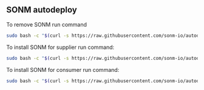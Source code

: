 ## SONM autodeploy
To remove SONM run command
 ```bash
sudo bash -c "$(curl -s https://raw.githubusercontent.com/sonm-io/autodeploy/master/sonm-uninstall.sh)"
```

To install SONM for supplier run command:
 ```bash
sudo bash -c "$(curl -s https://raw.githubusercontent.com/sonm-io/autodeploy/master/sonm-auto-deploy-supplier.sh)"
```

To install SONM for consumer run command:
 ```bash
sudo bash -c "$(curl -s https://raw.githubusercontent.com/sonm-io/autodeploy/master/sonm-auto-deploy-consumer.sh)"
```